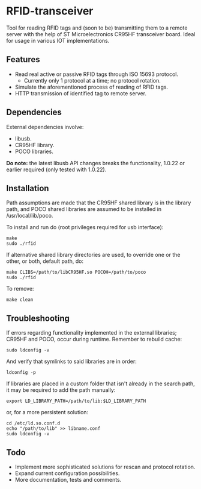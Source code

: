 # RFID-transceiver
Tool for reading RFID tags and (soon to be) transmitting them to a remote server with the help of ST Microelectronics CR95HF transceiver board. Ideal for usage in various IOT implementations.

## Features
- Read real active or passive RFID tags through ISO 15693 protocol.
  - Currently only 1 protocol at a time; no protocol rotation.
- Simulate the aforementioned process of reading of RFID tags.
- HTTP transmission of identified tag to remote server.

## Dependencies
External dependencies involve:
- libusb.
- CR95HF library.
- POCO libraries.

**Do note:** the latest libusb API changes breaks the functionality, 1.0.22 or earlier required (only tested with 1.0.22).

## Installation
Path assumptions are made that the CR95HF shared library is in the library path, and POCO shared libraries are assumed to be installed in /usr/local/lib/poco.

To install and run do (root privileges required for usb interface):

    make
    sudo ./rfid

If alternative shared library directories are used, to override one or the other, or both, default path, do:

    make CLIBS=/path/to/libCR95HF.so POCOH=/path/to/poco
    sudo ./rfid

To remove:

    make clean
    
## Troubleshooting
If errors regarding functionality implemented in the external libraries; CR95HF and POCO, occur during runtime. Remember to rebuild cache:

    sudo ldconfig -v

And verify that symlinks to said libraries are in order:

    ldconfig -p

If libraries are placed in a custom folder that isn't already in the search path, it may be required to add the path manually:

    export LD_LIBRARY_PATH=/path/to/lib:$LD_LIBRARY_PATH

or, for a more persistent solution:

    cd /etc/ld.so.conf.d
    echo "/path/to/lib" >> libname.conf
    sudo ldconfig -v

## Todo
- Implement more sophisticated solutions for rescan and protocol rotation.
- Expand current configuration possibilities.
- More documentation, tests and comments.
